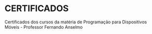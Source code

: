 # CERTIFICADOS
Certificados dos cursos da matéria de Programação para Dispositivos Móveis - Professor Fernando Anselmo
